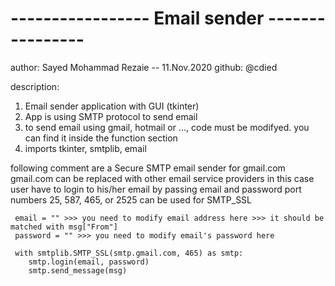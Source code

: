 # -----------------  Email sender  ---------------- #
author: Sayed Mohammad Rezaie -- 11.Nov.2020
github: @cdied



description:
1. Email sender application with GUI (tkinter)
2. App is using SMTP protocol to send email
3. to send email using gmail, hotmail or ..., code must be modifyed. you can find it inside the function section
4. imports tkinter, smtplib, email



following comment are a Secure SMTP email sender for gmail.com
     gmail.com can be replaced with other email service providers
     in this case user have to login to his/her email by passing email and password
     port numbers 25, 587, 465, or 2525 can be used for SMTP_SSL

     email = "" >>> you need to modify email address here >>> it should be matched with msg["From"]
     password = "" >>> you need to modify email's password here
    
     with smtplib.SMTP_SSL(smtp.gmail.com, 465) as smtp:
        smtp.login(email, password)
        smtp.send_message(msg)
    
